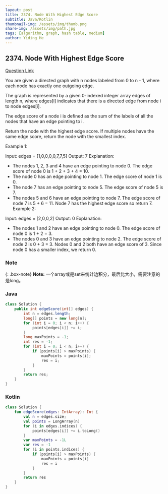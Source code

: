 ```yaml
---
layout: post
title: 2374. Node With Highest Edge Score
subtitle: Java/Kotlin
thumbnail-img: /assets/img/thumb.png
share-img: /assets/img/path.jpg
tags: [algorithm, graph, hash table, medium]
author: Yiding He
---
```


## 2374. Node With Highest Edge Score

[Question Link](https://leetcode.cn/problems/node-with-highest-edge-score/description/)

You are given a directed graph with n nodes labeled from 0 to n - 1, where each node has exactly one outgoing edge.

The graph is represented by a given 0-indexed integer array edges of length n, where edges[i] indicates that there is a directed edge from node i to node edges[i].

The edge score of a node i is defined as the sum of the labels of all the nodes that have an edge pointing to i.

Return the node with the highest edge score. If multiple nodes have the same edge score, return the node with the smallest index.

 

Example 1:


Input: edges = [1,0,0,0,0,7,7,5]
Output: 7
Explanation:
- The nodes 1, 2, 3 and 4 have an edge pointing to node 0. The edge score of node 0 is 1 + 2 + 3 + 4 = 10.
- The node 0 has an edge pointing to node 1. The edge score of node 1 is 0.
- The node 7 has an edge pointing to node 5. The edge score of node 5 is 7.
- The nodes 5 and 6 have an edge pointing to node 7. The edge score of node 7 is 5 + 6 = 11.
Node 7 has the highest edge score so return 7.
Example 2:


Input: edges = [2,0,0,2]
Output: 0
Explanation:
- The nodes 1 and 2 have an edge pointing to node 0. The edge score of node 0 is 1 + 2 = 3.
- The nodes 0 and 3 have an edge pointing to node 2. The edge score of node 2 is 0 + 3 = 3.
Nodes 0 and 2 both have an edge score of 3. Since node 0 has a smaller index, we return 0.

### Note

{: .box-note}
**Note:** 一个array或是set来统计边积分，最后比大小，需要注意的是long。

### Java

```java
class Solution {
    public int edgeScore(int[] edges) {
        int n = edges.length;
        long[] points = new long[n];
        for (int i = 0; i < n; i++) {
            points[edges[i]] += i;
        }
        long maxPoints = -1;
        int res = -1;
        for (int i = 0; i < n; i++) {
            if (points[i] > maxPoints) {
                maxPoints = points[i];
                res = i;
            }
        }
        return res;
    }
}
```

### Kotlin

```kotlin
class Solution {
    fun edgeScore(edges: IntArray): Int {
        val n = edges.size;
        val points = LongArray(n)
        for (i in edges.indices) {
            points[edges[i]] += i.toLong()
        }
        var maxPoints = -1L
        var res = -1
        for (i in points.indices) {
            if (points[i] > maxPoints) {
                maxPoints = points[i]
                res = i
            }
        }
        return res
    }
}
```
